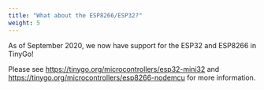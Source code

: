 ```yaml
---
title: "What about the ESP8266/ESP32?"
weight: 5
---
```


As of September 2020, we now have support for the ESP32 and ESP8266 in TinyGo!

Please see https://tinygo.org/microcontrollers/esp32-mini32 and https://tinygo.org/microcontrollers/esp8266-nodemcu for more information.
